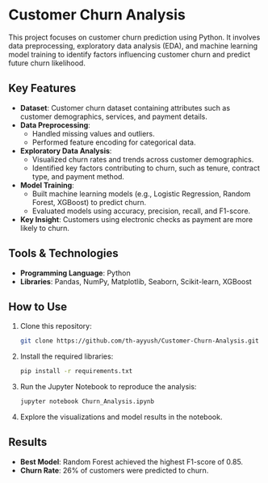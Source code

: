 # Customer Churn Analysis

This project focuses on customer churn prediction using Python. It involves data preprocessing, exploratory data analysis (EDA), and machine learning model training to identify factors influencing customer churn and predict future churn likelihood.

## Key Features

- **Dataset**: Customer churn dataset containing attributes such as customer demographics, services, and payment details.
- **Data Preprocessing**:
  - Handled missing values and outliers.
  - Performed feature encoding for categorical data.
- **Exploratory Data Analysis**:
  - Visualized churn rates and trends across customer demographics.
  - Identified key factors contributing to churn, such as tenure, contract type, and payment method.
- **Model Training**:
  - Built machine learning models (e.g., Logistic Regression, Random Forest, XGBoost) to predict churn.
  - Evaluated models using accuracy, precision, recall, and F1-score.
- **Key Insight**: Customers using electronic checks as payment are more likely to churn.

## Tools & Technologies

- **Programming Language**: Python
- **Libraries**: Pandas, NumPy, Matplotlib, Seaborn, Scikit-learn, XGBoost

## How to Use

1. Clone this repository:
   ```bash
   git clone https://github.com/th-ayyush/Customer-Churn-Analysis.git
   ```
2. Install the required libraries:
   ```bash
   pip install -r requirements.txt
   ```
3. Run the Jupyter Notebook to reproduce the analysis:
   ```bash
   jupyter notebook Churn_Analysis.ipynb
   ```
4. Explore the visualizations and model results in the notebook.

## Results

- **Best Model**: Random Forest achieved the highest F1-score of 0.85.
- **Churn Rate**: 26% of customers were predicted to churn.


